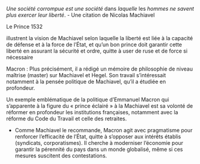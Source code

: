 _Une société corrompue est une société_ dans _laquelle_ les _hommes ne savent plus exercer leur liberté_. - Une citation de Nicolas Machiavel

Le Prince 1532

illustrent la vision de Machiavel selon laquelle la liberté est liée à la capacité de défense et à la force de l’État, et qu’un bon prince doit garantir cette liberté en assurant la sécurité et ordre, quitte à user de ruse et de force si nécessaire


Macron : Plus précisément, il a rédigé un mémoire de philosophie de niveau maîtrise (master) sur Machiavel et Hegel. Son travail s’intéressait notamment à la pensée politique de Machiavel, qu’il a étudiée en profondeur.

Un exemple emblématique de la politique d’Emmanuel Macron qui s’apparente à la figure du « prince éclairé » à la Machiavel est sa volonté de réformer en profondeur les institutions françaises, notamment avec la réforme du Code du Travail et celle des retraites.

- Comme Machiavel le recommande, Macron agit avec pragmatisme pour renforcer l’efficacité de l’État, quitte à s’opposer aux intérêts établis (syndicats, corporatismes). Il cherche à moderniser l’économie pour garantir la pérennité du pays dans un monde globalisé, même si ces mesures suscitent des contestations.

